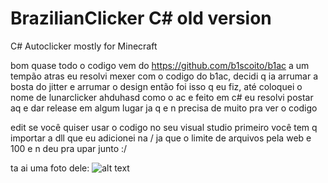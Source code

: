 # BrazilianClicker C# old version
C# Autoclicker mostly for Minecraft

bom quase todo o codigo vem do https://github.com/b1scoito/b1ac
a um tempão atras eu resolvi mexer com o codigo do b1ac, decidi q ia arrumar a bosta do jitter e arrumar o design então foi isso q eu fiz, até coloquei o nome de lunarclicker ahduhasd
como o ac e feito em c# eu resolvi postar aq e dar release em algum lugar ja q e n precisa de muito pra ver o codigo

edit
se você quiser usar o codigo no seu visual studio primeiro você tem q importar a dll que eu adicionei na / ja que o limite de arquivos pela web e 100 e n deu pra upar junto :/

ta ai uma foto dele:
![alt text](https://i.imgur.com/Z7vod8c.png)
